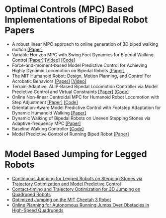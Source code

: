 # Optimal Controls (MPC) Based Implementations of Bipedal Robot Papers

- A robust linear MPC approach to online generation of 3D biped walking motion [[Paper]](https://ieeexplore.ieee.org/document/7363423)
- Variable Horizon MPC with Swing Foot Dynamics for Bipedal Walking Control [[Paper]](https://arxiv.org/pdf/2010.08198.pdf) [[Video]](https://www.youtube.com/watch?v=xzCn1nQiVPI) [[Code]](https://github.com/machines-in-motion/reactive_planners)
- Force-and-moment-based Model Predictive Control for Achieving Highly Dynamic Locomotion on Bipedal Robots [[Paper]](https://arxiv.org/pdf/2104.00065.pdf)
- The MIT Humanoid Robot: Design, Motion Planning, and Control For Acrobatic Behaviors [[Paper]](https://arxiv.org/pdf/2104.09025.pdf) [[Video]](https://www.youtube.com/watch?v=Z9oFlzL0T2s)
- Terrain-Adaptive, ALIP-Based Bipedal Locomotion Controller via Model Predictive Control and Virtual Constraints [[Paper]](https://arxiv.org/pdf/2109.14862.pdf) [[Code]](https://github.com/UMich-BipedLab/cassie_alip_mpc)
- Online Non-linear Centroidal MPC for Humanoid Robot Locomotion with Step Adjustment [[Paper]](https://arxiv.org/pdf/2203.04489.pdf) [[Code]](https://github.com/ami-iit/paper_romualdi_2022_icra_centroidal-mpc-walking)
- Orientation-Aware Model Predictive Control with Footstep Adaptation for Dynamic Humanoid Walking [[Paper]](https://arxiv.org/pdf/2205.15443.pdf)
- Dynamic Walking of Bipedal Robots on Uneven Stepping Stones via Adaptive-frequency MPC [[Paper]](https://arxiv.org/pdf/2209.08664.pdf)
- Baseline Walking Controller [[Code]](https://github.com/isri-aist/BaselineWalkingController)
- Model Predictive Control of Running Biped Robot [[Paper]](https://www.mdpi.com/2076-3417/12/21/11183)

# Model Based Jumping for Legged Robots

- [Continuous Jumping for Legged Robots on Stepping Stones via Trajectory Optimization and Model Predictive Control](https://ieeexplore.ieee.org/stamp/stamp.jsp?arnumber=9993259)
- [Contact-timing and Trajectory Optimization for 3D Jumping on Quadruped Robots](https://ieeexplore.ieee.org/stamp/stamp.jsp?arnumber=9981284)
- [Optimized Jumping on the MIT Cheetah 3 Robot](https://ieeexplore.ieee.org/stamp/stamp.jsp?tp=&arnumber=8794449)
- [Online Planning for Autonomous Running Jumps Over Obstacles in High-Speed Quadrupeds](https://www.roboticsproceedings.org/rss11/p47.pdf)
